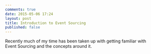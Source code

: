 ```yaml
---
comments: true
date: 2015-05-06 17:24
layout: post
title: Introduction to Event Sourcing
published: false
---
```


Recently much of my time has been taken up with getting familiar with Event Sourcing and the concepts around it.